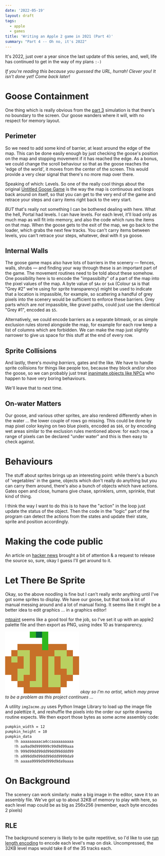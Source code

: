 ```yaml
---
date: '2022-05-19'
layout: draft
tags:
  - apple
  - games
title: 'Writing an Apple 2 game in 2021 (Part 4)'
summary: "Part 4 -- Oh no, it's 2022"
---
```


It's 2022, just over a year since the last update of this series,
and, well, life has continued to get in the way of my plans `:-)`

*If you're reading this because you guessed the URL, hurrah!  Clever you!  It isn't done yet!  Come back later!*

# Goose Containment

One thing which is really obvious from the [part 3](/art/writing-an-apple-2-game-in-2021-3/)
simulation is that there's no boundary to the screen.  Our goose wanders where it will, with
no respect for memory layout.

## Perimeter

So we need to add some kind of barrier, at least around the edge of the map.
This can be done easily enough by just checking the goose's position on the map and stopping
movement if it has reached the edge.  As a bonus, we could change the scroll behaviour so that
as the goose reaches the 'edge of the world', it moves from the center of the screen.
This would provide a very clear signal that there's no more map over there.

Speaking of which: Levels.  So one of the really cool things about the original
[Untitled Goose Game](https://goose.game/) is the way the map is continuous and 
loops back around on itself, so that you can get to the very end of the game and 
retrace your steps and carry items right back to the very start.

*BUT* that's really not something I can be bothered dealing with here. 
What the hell, Portal had levels. I can have levels.  For each level, it'll load
only as much map as will fit into memory, and also the code which runs the items
on that map. When the goose gets to the exit of the map, we go back to the loader,
which grabs the next few tracks. You can't carry items between levels, you can't
retrace your steps, whatever, deal with it ya goose.

## Internal Walls

The goose game maps also have lots of barriers in the scenery —
fences, walls, shrubs — and finding your way through these is an important part of the game.
The movement routines need to be told about these somehow.  One possibility here is to encode
the "impassibilty" of a part of the map into the pixel values of the map. A byte value of 
`$Ax` or `$xA` (Colour `$A` is that "Grey #2" we're using for sprite transparency)
might be used to indicate that a location is impassible, for example, so scattering a handful
of grey pixels into the scenery would be
sufficient to enforce these barriers.  Grey parts which are *not* impassible, like gravel
paths, could just use the identical "Grey #1", encoded as `$5`.

Alternatively, we could encode barriers as a separate bitmask, or as simple exclusion rules stored
alongside the map, for example for each row keep a list of columns which are forbidden. We can 
make the map just slightly narrower to give us space for this stuff at the end of every row.

## Sprite Collisions

And lastly, there's *moving barriers*, gates and the like.  We have to handle sprite collisions
for things like people too, because they block and/or shoo the goose, so we can probably just treat
[inanimate objects like NPCs](https://www.ign.com/articles/2015/07/22/fallout-3-broken-steel-train-is-actually-just-a-giant-npc-hat)
who happen to have very boring behaviours.

We'll leave that to next time.

## On-water Matters

Our goose, and various other sprites, are also rendered differently when in the water … the 
lower couple of rows go missing.  This could be done by map pixel color keying on two blue
pixels, encoded as `$66`, or by encoding wet areas similar to the exclusion rules mentioned above:
for each row, a range of pixels can be declared "under water" and this is then easy to check against.

# Behaviours

The stuff about sprites brings up an interesting point: while there's a bunch of 'vegetables' in the game,
objects which don't really do anything but you can carry them around, there's also a bunch of objects which
have actions. Gates open and close, humans give chase, sprinklers, umm, sprinkle, that kind of thing.

I think the way I want to do this is to have the "action" in the loop just update the status of the object.
Then the code in the "logic" part of the program can detect the actions from the states and update their state,
sprite and position accordingly.

# Making the code public

An article on [hacker news](https://news.ycombinator.com/item?id=31410617)
brought a bit of attention & a request to release the source so, sure, okay
I guess I'll get around to it.

# Let There Be Sprite

Okay, so the above noodling is fine but I can't really _write_ anything until I've
got some sprites to display.  We have our goose, but that took a lot of manual
messing around and a lot of manual fixing. It seems like it might be a better idea
to edit graphics ... in a graphics editor!

[mtpaint](http://mtpaint.sourceforge.net/) seems like a good tool for the job, so 
I've set it up with an apple2 palette file and then export as PNG, using index 10
as transparency.

![pumpkin](img/pumpkin.png)
*okay so I'm no artist, which may prove to be a problem as this project continues ...*

A utility `img2acme.py` uses Python Image Library to load up the image file
and palettize it, and reshuffle the pixels into the order our sprite drawing 
routine expects.  We then export those bytes as some acme assembly code:

```
pumpkin_width = 12
pumpkin_height = 10
pumpkin_data
    !h aaaaaaaaaca4ccaaaaaaaaaa
    !h aa9ad9d999999c99d9d99aaa
    !h 999d99dd99dd99dd99dddd99
    !h a999dd9d99dd99ddd9999da9
    !h aaaaa9999d9d999d9da9aaaa
```

# On Background

The scenery can work similarly: make a big image in the editor, save it to
an assembly file. We've got up to about 32KB of memory to play with here, 
so each level map could be as big as 256x256 (remember, each byte encodes 2 pixels)

## RLE

The background scenery is likely to be quite repetitive,
so I'd like to use
[run length encoding](https://en.wikipedia.org/wiki/Run-length_encoding)
to encode each level's map on disk.  Uncompressed, the 32KB level maps would
take 8 of the 35 tracks each.  








